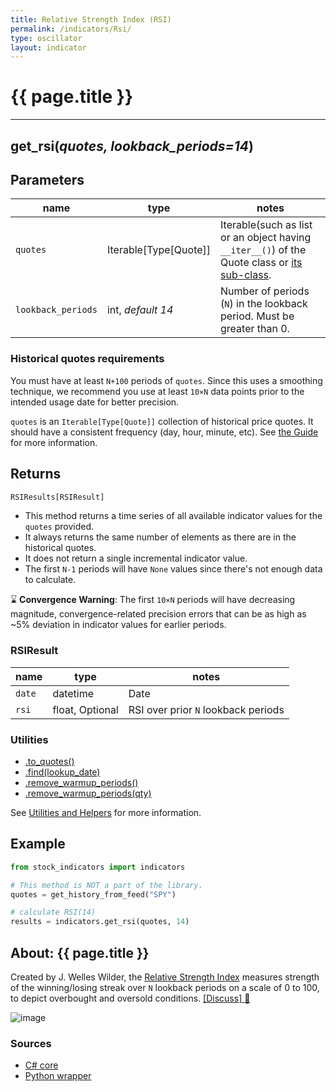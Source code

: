 ```yaml
---
title: Relative Strength Index (RSI)
permalink: /indicators/Rsi/
type: oscillator
layout: indicator
---
```


# {{ page.title }}
<hr>

## **get_rsi**(*quotes, lookback_periods=14*)

## Parameters

| name | type | notes
| -- |-- |--
| `quotes` | Iterable[Type[Quote]] | Iterable(such as list or an object having `__iter__()`) of the Quote class or [its sub-class]({{site.baseurl}}/guide/#using-custom-quote-classes).
| `lookback_periods` | int, *default 14* | Number of periods (`N`) in the lookback period.  Must be greater than 0.

### Historical quotes requirements

You must have at least `N+100` periods of `quotes`.  Since this uses a smoothing technique, we recommend you use at least `10×N` data points prior to the intended usage date for better precision.

`quotes` is an `Iterable[Type[Quote]]` collection of historical price quotes.  It should have a consistent frequency (day, hour, minute, etc).  See [the Guide]({{site.baseurl}}/guide/#historical-quotes) for more information.

## Returns

```python
RSIResults[RSIResult]
```

- This method returns a time series of all available indicator values for the `quotes` provided.
- It always returns the same number of elements as there are in the historical quotes.
- It does not return a single incremental indicator value.
- The first `N-1` periods will have `None` values since there's not enough data to calculate.

:hourglass: **Convergence Warning**: The first `10×N` periods will have decreasing magnitude, convergence-related precision errors that can be as high as ~5% deviation in indicator values for earlier periods.

### RSIResult

| name | type | notes
| -- |-- |--
| `date` | datetime | Date
| `rsi` | float, Optional | RSI over prior `N` lookback periods

### Utilities

- [.to_quotes()]({{site.baseurl}}/utilities#convert-to-quotes)
- [.find(lookup_date)]({{site.baseurl}}/utilities#find-indicator-result-by-date)
- [.remove_warmup_periods()]({{site.baseurl}}/utilities#remove-warmup-periods)
- [.remove_warmup_periods(qty)]({{site.baseurl}}/utilities#remove-warmup-periods)

See [Utilities and Helpers]({{site.baseurl}}/utilities#utilities-for-indicator-results) for more information.

## Example

```python
from stock_indicators import indicators

# This method is NOT a part of the library.
quotes = get_history_from_feed("SPY")

# calculate RSI(14)
results = indicators.get_rsi(quotes, 14)
```

## About: {{ page.title }}

Created by J. Welles Wilder, the [Relative Strength Index](https://en.wikipedia.org/wiki/Relative_strength_index) measures strength of the winning/losing streak over `N` lookback periods on a scale of 0 to 100, to depict overbought and oversold conditions.
[[Discuss] :speech_balloon:]({{site.github.base_repository_url}}/discussions/224 "Community discussion about this indicator")

![image]({{site.charturl}}/Rsi.png)

### Sources

- [C# core]({{site.base_sourceurl}}/m-r/Rsi/Rsi.cs)
- [Python wrapper]({{site.sourceurl}}/rsi.py)
